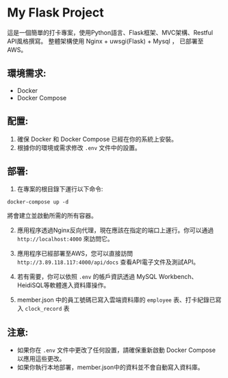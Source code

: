 
# My Flask Project
這是一個簡單的打卡專案，使用Python語言、Flask框架、MVC架構、Restful API風格撰寫。
整體架構使用 Nginx + uwsgi(Flask) + Mysql ， 已部署至AWS。


## 環境需求:
- Docker
- Docker Compose

## 配置:
1. 確保 Docker 和 Docker Compose 已經在你的系統上安裝。
2. 根據你的環境或需求修改 `.env` 文件中的設置。


## 部署:
1. 在專案的根目錄下運行以下命令:
```
docker-compose up -d
```
將會建立並啟動所需的所有容器。

2. 應用程序透過Nginx反向代理，現在應該在指定的端口上運行。你可以通過 `http://localhost:4000` 來訪問它。

3. 應用程序已經部署至AWS，您可以直接訪問 `http://3.89.118.117:4000/api/docs` 查看API電子文件及測試API。

4. 若有需要，你可以依照 `.env` 的帳戶資訊透過 MySQL Workbench、 HeidiSQL等軟體進入資料庫操作。

5. member.json 中的員工號碼已寫入雲端資料庫的 `employee` 表、打卡紀錄已寫入 `clock_record` 表  

## 注意:
- 如果你在 `.env` 文件中更改了任何設置，請確保重新啟動 Docker Compose 以應用這些更改。
- 如果你執行本地部署，member.json中的資料並不會自動寫入資料庫。
